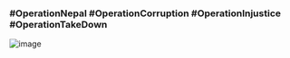 ### #OperationNepal #OperationCorruption #OperationInjustice #OperationTakeDown

![image](https://github.com/kalotopi/kalotopi.github.io/assets/140183787/43ac0f50-e69d-4779-8474-e1d7c285bd05)
